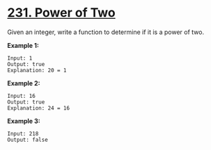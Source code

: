 # [231. Power of Two](https://leetcode.com/problems/power-of-two/)

Given an integer, write a function to determine if it is a power of two.

**Example 1:**

    Input: 1
    Output: true
    Explanation: 20 = 1

**Example 2:**

    Input: 16
    Output: true
    Explanation: 24 = 16

**Example 3:**

    Input: 218
    Output: false
